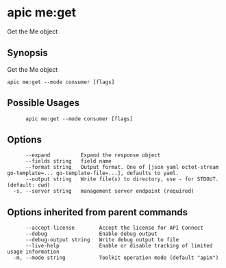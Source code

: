 # apic me:get

Get the Me object

## Synopsis

Get the Me object

```
apic me:get --mode consumer [flags]
```

## Possible Usages

```
      apic me:get --mode consumer [flags]
```

## Options

```
      --expand          Expand the response object
      --fields string   field name
      --format string   Output format. One of [json yaml octet-stream go-template=... go-template-file=...], defaults to yaml.
      --output string   Write file(s) to directory, use - for STDOUT. (default: cwd)
  -s, --server string   management server endpoint (required)
```

## Options inherited from parent commands

```
      --accept-license        Accept the license for API Connect
      --debug                 Enable debug output
      --debug-output string   Write debug output to file
      --live-help             Enable or disable tracking of limited usage information
  -m, --mode string           Toolkit operation mode (default "apim")
```
